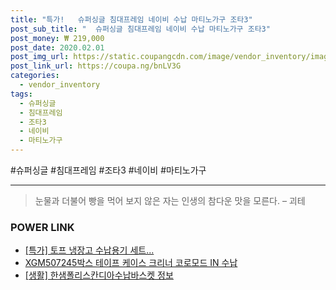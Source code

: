 ```yaml
--- 
title: "특가!   슈퍼싱글 침대프레임 네이비 수납 마티노가구 조타3" 
post_sub_title: "  슈퍼싱글 침대프레임 네이비 수납 마티노가구 조타3" 
post_money: ₩ 219,000 
post_date: 2020.02.01 
post_img_url: https://static.coupangcdn.com/image/vendor_inventory/images/2018/08/14/13/7/6f53ad4a-9e28-4459-bd15-509fb2cc3509.jpg 
post_link_url: https://coupa.ng/bnLV3G 
categories: 
  - vendor_inventory 
tags: 
  - 슈퍼싱글 
  - 침대프레임 
  - 조타3 
  - 네이비 
  - 마티노가구 
--- 
```

  #슈퍼싱글 #침대프레임 #조타3 #네이비 #마티노가구 
<hr> 

> 눈물과 더불어 빵을 먹어 보지 않은 자는 인생의 참다운 맛을 모른다. – 괴테 


### POWER LINK

* <a href="https://blog.naver.com/an0733/221787961557" target="_blank">[특가] 토프 냉장고 수납용기 세트...</a>
* <a href="https://blog.naver.com/fasyy4321/221783620340" target="_blank">XGM507245박스 테이프 케이스 크리너 코로모드 IN 수납</a>
* <a href="https://blog.naver.com/santokki14/221772204347" target="_blank"> [생활] 한샘폴리스칸디아수납바스켓 정보 </a>
